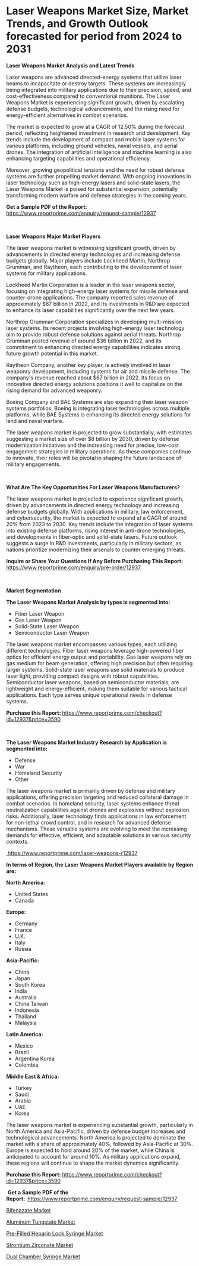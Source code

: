 <p><h1>Laser Weapons Market Size, Market Trends, and Growth Outlook forecasted for period from 2024 to 2031</h1></p><p><strong>Laser Weapons Market Analysis and Latest Trends</strong></p>
<p><p>Laser weapons are advanced directed-energy systems that utilize laser beams to incapacitate or destroy targets. These systems are increasingly being integrated into military applications due to their precision, speed, and cost-effectiveness compared to conventional munitions. The Laser Weapons Market is experiencing significant growth, driven by escalating defense budgets, technological advancements, and the rising need for energy-efficient alternatives in combat scenarios. </p><p>The market is expected to grow at a CAGR of 12.50% during the forecast period, reflecting heightened investment in research and development. Key trends include the development of compact and mobile laser systems for various platforms, including ground vehicles, naval vessels, and aerial drones. The integration of artificial intelligence and machine learning is also enhancing targeting capabilities and operational efficiency. </p><p>Moreover, growing geopolitical tensions and the need for robust defense systems are further propelling market demand. With ongoing innovations in laser technology such as high-energy lasers and solid-state lasers, the Laser Weapons Market is poised for substantial expansion, potentially transforming modern warfare and defense strategies in the coming years.</p></p>
<p><strong>Get a Sample PDF of the Report:&nbsp;</strong> <a href="https://www.reportprime.com/enquiry/request-sample/12937">https://www.reportprime.com/enquiry/request-sample/12937</a></p>
<p>&nbsp;</p>
<p><strong>Laser Weapons Major Market Players</strong></p>
<p><p>The laser weapons market is witnessing significant growth, driven by advancements in directed energy technologies and increasing defense budgets globally. Major players include Lockheed Martin, Northrop Grumman, and Raytheon, each contributing to the development of laser systems for military applications.</p><p>Lockheed Martin Corporation is a leader in the laser weapons sector, focusing on integrating high-energy laser systems for missile defense and counter-drone applications. The company reported sales revenue of approximately $67 billion in 2022, and its investments in R&D are expected to enhance its laser capabilities significantly over the next few years.</p><p>Northrop Grumman Corporation specializes in developing multi-mission laser systems. Its recent projects involving high-energy laser technology aim to provide robust defense solutions against aerial threats. Northrop Grumman posted revenue of around $36 billion in 2022, and its commitment to enhancing directed energy capabilities indicates strong future growth potential in this market.</p><p>Raytheon Company, another key player, is actively involved in laser weaponry development, including systems for air and missile defense. The company's revenue reached about $67 billion in 2022. Its focus on innovative directed energy solutions positions it well to capitalize on the rising demand for advanced weaponry.</p><p>Boeing Company and BAE Systems are also expanding their laser weapon systems portfolios. Boeing is integrating laser technologies across multiple platforms, while BAE Systems is enhancing its directed energy solutions for land and naval warfare.</p><p>The laser weapons market is projected to grow substantially, with estimates suggesting a market size of over $8 billion by 2030, driven by defense modernization initiatives and the increasing need for precise, low-cost engagement strategies in military operations. As these companies continue to innovate, their roles will be pivotal in shaping the future landscape of military engagements.</p></p>
<p>&nbsp;</p>
<p><strong>What Are The Key Opportunities For Laser Weapons Manufacturers?</strong></p>
<p><p>The laser weapons market is projected to experience significant growth, driven by advancements in directed energy technology and increasing defense budgets globally. With applications in military, law enforcement, and cybersecurity, the market is expected to expand at a CAGR of around 20% from 2023 to 2030. Key trends include the integration of laser systems into existing defense platforms, rising interest in anti-drone technologies, and developments in fiber-optic and solid-state lasers. Future outlook suggests a surge in R&D investments, particularly in military sectors, as nations prioritize modernizing their arsenals to counter emerging threats.</p></p>
<p><strong>Inquire or Share Your Questions If Any Before Purchasing This Report:</strong> <a href="https://www.reportprime.com/enquiry/pre-order/12937">https://www.reportprime.com/enquiry/pre-order/12937</a></p>
<p>&nbsp;</p>
<p><strong>Market Segmentation</strong></p>
<p><strong>The Laser Weapons Market Analysis by types is segmented into:</strong></p>
<p><ul><li>Fiber Laser Weapon</li><li>Gas Laser Weapon</li><li>Solid-State Laser Weapon</li><li>Semiconductor Laser Weapon</li></ul></p>
<p><p>The laser weapons market encompasses various types, each utilizing different technologies. Fiber laser weapons leverage high-powered fiber optics for efficient energy output and portability. Gas laser weapons rely on gas medium for beam generation, offering high precision but often requiring larger systems. Solid-state laser weapons use solid materials to produce laser light, providing compact designs with robust capabilities. Semiconductor laser weapons, based on semiconductor materials, are lightweight and energy-efficient, making them suitable for various tactical applications. Each type serves unique operational needs in defense systems.</p></p>
<p><strong>Purchase this Report:&nbsp;</strong><a href="https://www.reportprime.com/checkout?id=12937&price=3590">https://www.reportprime.com/checkout?id=12937&price=3590</a></p>
<p>&nbsp;</p>
<p><strong>The Laser Weapons Market Industry Research by Application is segmented into:</strong></p>
<p><ul><li>Defense</li><li>War</li><li>Homeland Security</li><li>Other</li></ul></p>
<p><p>The laser weapons market is primarily driven by defense and military applications, offering precision targeting and reduced collateral damage in combat scenarios. In homeland security, laser systems enhance threat neutralization capabilities against drones and explosives without explosion risks. Additionally, laser technology finds applications in law enforcement for non-lethal crowd control, and in research for advanced defense mechanisms. These versatile systems are evolving to meet the increasing demands for effective, efficient, and adaptable solutions in various security contexts.</p></p>
<p><a href="https://www.reportprime.com/laser-weapons-r12937">&nbsp;https://www.reportprime.com/laser-weapons-r12937</a></p>
<p><strong>In terms of Region, the Laser Weapons Market Players available by Region are:</strong></p>
<p>
    <p> <strong> North America: </strong>
        <ul>
            <li>United States</li>
            <li>Canada</li>
        </ul>
        </p> 
    <p> <strong> Europe: </strong>
        <ul>
            <li>Germany</li>
            <li>France</li>
            <li>U.K.</li>
            <li>Italy</li>
            <li>Russia</li>
        </ul>
        </p> 
    <p> <strong> Asia-Pacific: </strong>
        <ul>
            <li>China</li>
            <li>Japan</li>
            <li>South Korea</li>
            <li>India</li>
            <li>Australia</li>
            <li>China Taiwan</li>
            <li>Indonesia</li>
            <li>Thailand</li>
            <li>Malaysia</li>
        </ul>
        </p> 
    <p> <strong> Latin America: </strong>
        <ul>
            <li>Mexico</li>
            <li>Brazil</li>
            <li>Argentina Korea</li>
            <li>Colombia</li>
        </ul>
        </p> 
    <p> <strong> Middle East & Africa: </strong>
        <ul>
            <li>Turkey</li>
            <li>Saudi</li>
            <li>Arabia</li>
            <li>UAE</li>
            <li>Korea</li>
        </ul>
    </p>
    </p>
<p><p>The laser weapons market is experiencing substantial growth, particularly in North America and Asia-Pacific, driven by defense budget increases and technological advancements. North America is projected to dominate the market with a share of approximately 40%, followed by Asia-Pacific at 30%. Europe is expected to hold around 20% of the market, while China is anticipated to account for around 10%. As military applications expand, these regions will continue to shape the market dynamics significantly.</p></p>
<p><strong>Purchase this Report: </strong><a href="https://www.reportprime.com/checkout?id=12937&price=3590">https://www.reportprime.com/checkout?id=12937&price=3590</a></p>
<p>&nbsp;<strong>Get a Sample PDF of the Report:&nbsp;&nbsp;</strong><a href="https://www.reportprime.com/enquiry/request-sample/12937">https://www.reportprime.com/enquiry/request-sample/12937</a></p>
<p><strong></strong></p>
<p><p><a href="https://www.linkedin.com/pulse/bifenazate-market-trends-analysis-opportunities-challenges-pe4ue?trackingId=TdwZoNZITLeycO9MUZIcAw%3D%3D">Bifenazate Market</a></p><p><a href="https://medium.com/@omamuller/navigating-the-aluminum-tungstate-market-expert-analysis-and-market-forecast-for-period-from-2024-d8df093ed160">Aluminum Tungstate Market</a></p><p><a href="https://issuu.com/reportprime-2/docs/pre-filled-heparin-lock-syringe-mar_ee608ce31f41e7">Pre-Filled Heparin Lock Syringe Market</a></p><p><a href="https://medium.com/@omamuller/strontium-zirconate-market-trends-and-analysis-opportunities-and-challenges-for-future-growth-94dcc6665d3a">Strontium Zirconate Market</a></p><p><a href="https://issuu.com/reportprime-2/docs/dual-chamber-syringe-market-size-20_bca61dc4b1c178">Dual Chamber Syringe Market</a></p></p>